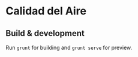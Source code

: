 # Calidad del Aire

## Build & development

Run `grunt` for building and `grunt serve` for preview.
